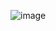 ![image](https://www.codewars.com/users/onecoldwhiteday/badges/large)

<!--
# Hey!

Currently I'm learning algorithms, SQL, server-side programming tools and concepts, along with best code practices(thank you Bob Martin and some good old friends of mine).

[![Top Langs](https://github-readme-stats.vercel.app/api/top-langs/?username=onecoldwhiteday&langs_count=8)](https://github.com/anuraghazra/github-readme-stats)
I am young self-taught developer, a fan of data and web-technologies.
**onecoldwhiteday/onecoldwhiteday** is a ✨ _special_ ✨ repository because its `README.md` (this file) appears on your GitHub profile.

Here are some ideas to get you started:

- 🔭 I’m currently working on ...
- 🌱 I’m currently learning ...
- 👯 I’m looking to collaborate on ...
- 🤔 I’m looking for help with ...
- 💬 Ask me about ...
- 📫 How to reach me: ...
- 😄 Pronouns: ...
- ⚡ Fun fact: ...
-->
